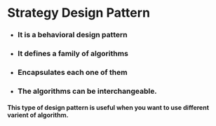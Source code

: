 # Strategy Design Pattern

- ### It is a behavioral design pattern

- ### It defines a family of algorithms

- ### Encapsulates each one of them

- ### The algorithms can be interchangeable.

#### This type of design pattern is useful when you want to use different varient of algorithm.
